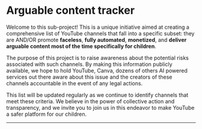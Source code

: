 # Arguable content tracker

Welcome to this sub-project! This is a unique initiative aimed at creating a comprehensive list of YouTube channels that fall into a specific subset: they are AND/OR promote  **faceless**, **fully automated**, **monetized**, and **deliver arguable content most of the time specifically for children**.

The purpose of this project is to raise awareness about the potential risks associated with such channels. By making this information publicly available, we hope to hold YouTube, Canva, dozens of others AI powered services out there aware about this issue and the creators of these channels accountable in the event of any legal actions.

This list will be updated regularly as we continue to identify channels that meet these criteria. We believe in the power of collective action and transparency, and we invite you to join us in this endeavor to make YouTube a safer platform for our children.

---
